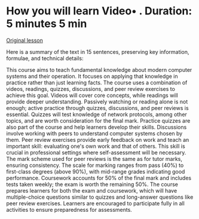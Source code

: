# How you will learn Video• . Duration: 5 minutes 5 min

[Original lesson](https://www.coursera.org/learn/uol-how-computers-work/lecture/VpTiX/how-you-will-learn)

Here is a summary of the text in 15 sentences, preserving key information, formulae, and technical details:

This course aims to teach fundamental knowledge about modern computer systems and their operation. It focuses on applying that knowledge in practice rather than just learning facts. The course uses a combination of videos, readings, quizzes, discussions, and peer review exercises to achieve this goal. Videos will cover core concepts, while readings will provide deeper understanding. Passively watching or reading alone is not enough; active practice through quizzes, discussions, and peer reviews is essential. Quizzes will test knowledge of network protocols, among other topics, and are worth consideration for the final mark. Practice quizzes are also part of the course and help learners develop their skills. Discussions involve working with peers to understand computer systems chosen by them. Peer review exercises provide early feedback on work and teach an important skill: evaluating one's own work and that of others. This skill is crucial in professional settings where self-assessment will be necessary. The mark scheme used for peer reviews is the same as for tutor marks, ensuring consistency. The scale for marking ranges from pass (40%) to first-class degrees (above 90%), with mid-range grades indicating good performance. Coursework accounts for 50% of the final mark and includes tests taken weekly; the exam is worth the remaining 50%. The course prepares learners for both the exam and coursework, which will have multiple-choice questions similar to quizzes and long-answer questions like peer review exercises. Learners are encouraged to participate fully in all activities to ensure preparedness for assessments.

